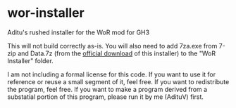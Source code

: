 # wor-installer
Aditu's rushed installer for the WoR mod for GH3

This will not build correctly as-is.  You will also need to add 7za.exe from 7-zip and Data.7z (from the
[official download](https://drive.google.com/open?id=0B1I-tX15pao5UndkTVMzNWNZZ0k) of this installer) to the
"WoR Installer" folder.

I am not including a formal license for this code.  If you want to use it for reference or reuse a small
segment of it, feel free.  If you want to redistribute the program, feel free.  If you want to make a
program derived from a substatial portion of this program, please run it by me (AdituV) first.

